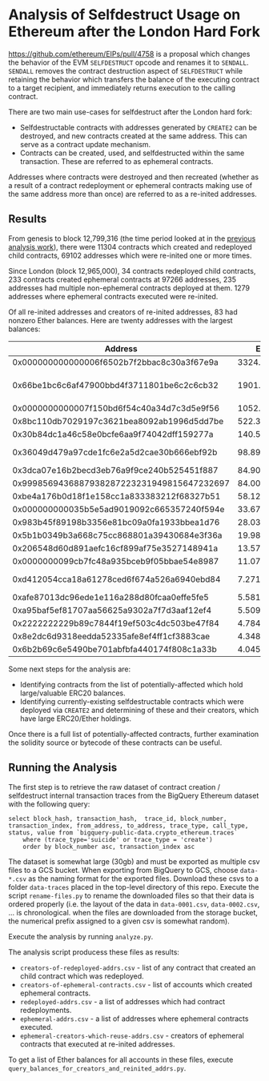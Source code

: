 # Analysis of Selfdestruct Usage on Ethereum after the London Hard Fork
https://github.com/ethereum/EIPs/pull/4758 is a proposal which changes the behavior of the EVM `SELFDESTRUCT` opcode and renames it to `SENDALL`.  `SENDALL` removes the contract destruction aspect of `SELFDESTRUCT` while retaining the behavior which transfers the balance of the executing contract to a target recipient, and immediately returns execution to the calling contract.

There are two main use-cases for selfdestruct after the London hard fork:
* Selfdestructable contracts with addresses generated by `CREATE2` can be destroyed, and new contracts created at the same address.  This can serve as a contract update mechanism.
* Contracts can be created, used, and selfdestructed within the same transaction.  These are referred to as ephemeral contracts.

Addresses where contracts were destroyed and then recreated (whether as a result of a contract redeployment or ephemeral contracts making use of the same address more than once) are referred to as a re-inited addresses.

## Results

From genesis to block 12,799,316 (the time period looked at in the [previous analysis work](https://nbviewer.org/github/adompeldorius/selfdestruct-analysis/blob/main/analysis.ipynb)), there were 11304 contracts which created and redeployed child contracts, 69102 addresses which were re-inited one or more times.

Since London (block 12,965,000), 34 contracts redeployed child contracts, 233 contracts created ephemeral contracts at 97266 addresses, 235 addresses had multiple non-ephemeral contracts deployed at them.  1279 addresses where ephemeral contracts executed were re-inited.

Of all re-inited addresses and creators of re-inited addresses, 83 had nonzero Ether balances.  Here are twenty addresses with the largest balances:

| Address | Ether Balance | Creator |
| --------------------------- | --- | ---- |
|0x000000000000006f6502b7f2bbac8c30a3f67e9a| 3324.420061694295| | 
|0x66be1bc6c6af47900bbd4f3711801be6c2c6cb32| 1901.0612243907497| [Third Floor Mutual](https://3fmutual.com/) |
|0x0000000000007f150bd6f54c40a34d7c3d5e9f56| 1052.0346555690187| | 
|0x8bc110db7029197c3621bea8092ab1996d5dd7be| 522.381685684114| | 
|0x30b84dc1a46c58e0bcfe6aa9f74042dff159277a| 140.56124777053802| |
|0x36049d479a97cde1fc6e2a5d2cae30b666ebf92b| 98.89128076172763| [Pine Finance](pine.finance) |
|0x3dca07e16b2becd3eb76a9f9ce240b525451f887| 84.90239709803015| |
|0x9998569436887938287223231949815647232697| 84.00239483914334| | 
|0xbe4a176b0d18f1e158cc1a833383212f68327b51| 58.12295457143919| |
|0x000000000035b5e5ad9019092c665357240f594e| 33.67848284726566| |
|0x983b45f89198b3356e81bc09a0fa1933bbea1d76| 28.036818265914945| |
|0x5b1b0349b3a668c75cc868801a39430684e3f36a| 19.98447425583028| |
|0x206548d60d891aefc16cf899af75e3527148941a| 13.571287045047718| |
|0x0000000099cb7fc48a935bceb9f05bbae54e8987| 11.07584061230294| |
|0xd412054cca18a61278ced6f674a526a6940ebd84| 7.271706101417892| [Pine Finance](pine.finance)
|0xafe87013dc96ede1e116a288d80fcaa0effe5fe5| 5.5812284324692545| |
|0xa95baf5ef81707aa56625a9302a7f7d3aaf12ef4| 5.509614527057623| |
|0x2222222229b89c7844f19ef503c4dc503be47f84| 4.784371587066971| |
|0x8e2dc6d9318eedda52335afe8ef4ff1cf3883cae| 4.348183572554626| |
|0x6b2b69c6e5490be701abfbfa440174f808c1a33b| 4.045736144113548| |

Some next steps for the analysis are:
* Identifying contracts from the list of potentially-affected which hold large/valuable ERC20 balances.
* Identifying currently-existing selfdestructable contracts which were deployed via `CREATE2` and determining of these and their creators, which have large ERC20/Ether holdings.

Once there is a full list of potentially-affected contracts, further examination the solidity source or bytecode of these contracts can be useful.

## Running the Analysis

The first step is to retrieve the raw dataset of contract creation / selfdestruct internal transaction traces from the BigQuery Ethereum dataset with the following query:

```
select block_hash, transaction_hash,  trace_id, block_number, transaction_index, from_address, to_address, trace_type, call_type, status, value from `bigquery-public-data.crypto_ethereum.traces` 
    where (trace_type='suicide' or trace_type = 'create')
    order by block_number asc, transaction_index asc
```

The dataset is somewhat large (30gb) and must be exported as multiple csv files to a GCS bucket.  When exporting from BigQuery to GCS, choose `data-*.csv` as the naming format for the exported files.  Download these csvs to a folder `data-traces` placed in the top-level directory of this repo.  Execute the script `rename-files.py` to rename the downloaded files so that their data is ordered properly (i.e. the layout of the data in `data-0001.csv`, `data-0002.csv`, ... is chronological.  when the files are downloaded from the storage bucket, the numerical prefix assigned to a given csv is somewhat random).

Execute the analysis by running `analyze.py`.

The analysis script producess these files as results:
* `creators-of-redeployed-addrs.csv` - list of any contract that created an child contract which was redeployed.
* `creators-of-ephemeral-contracts.csv` - list of accounts which created ephemeral contracts.
* `redeployed-addrs.csv` - a list of addresses which had contract redeployments.
* `ephemeral-addrs.csv` - a list of addresses where ephemeral contracts executed.
* `ephemeral-creators-which-reuse-addrs.csv` - creators of ephemeral contracts that executed at re-inited addresses.

To get a list of Ether balances for all accounts in these files, execute `query_balances_for_creators_and_reinited_addrs.py`.
